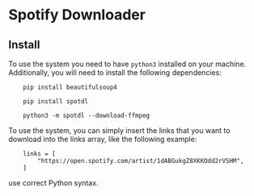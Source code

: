 
# Spotify Downloader




## Install

To use the system you need to have `python3` installed on your machine. Additionally, you will need to install the following dependencies:

```
    pip install beautifulsoup4
```
```
    pip install spotdl
```
```
    python3 -m spotdl --download-ffmpeg
```
To use the system, you can simply insert the links that you want to download into the links array, like the following example:

```
    links = [
        "https://open.spotify.com/artist/1dABGukgZ8XKKOdd2rVSHM",
    ]

```

use correct Python syntax.
